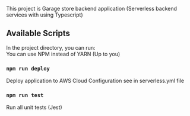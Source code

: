 This project is Garage store backend application (Serverless backend services with using Typescript)

## Available Scripts

In the project directory, you can run:  
You can use NPM instead of YARN (Up to you)  

### `npm run deploy`

Deploy application to AWS Cloud
Configuration see in serverless.yml file

### `npm run test`

Run all unit tests (Jest)
